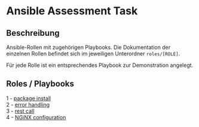 # Ansible Assessment Task
## Beschreibung
Ansible-Rollen mit zugehörigen Playbooks.
Die Dokumentation der einzelnen Rollen befindet sich im jeweiligen Unterordner `roles/[ROLE]`.

Für jede Rolle ist ein entsprechendes Playbook zur Demonstration angelegt.

## Roles / Playbooks
1 - [package install](https://github.com/cloudlypresents/someoneonline/tree/main/roles/package-install) <br/>
2 - [error handling](https://github.com/cloudlypresents/someoneonline/tree/main/roles/error-handling) <br/>
3 - [rest call](https://github.com/cloudlypresents/someoneonline/tree/main/roles/rest-call) <br/>
4 - [NGiNX configuration](https://github.com/cloudlypresents/someoneonline/tree/main/roles/nginx) <br/>
